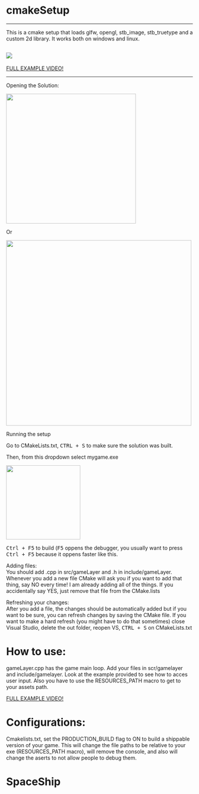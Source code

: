 # cmakeSetup

---

This is a cmake setup that loads glfw, opengl, stb_image, stb_truetype and a custom 2d library. It works both on windows and linux.

![](https://github.com/meemknight/photos/blob/master/cmakeSetup1.png)
---

  [FULL EXAMPLE VIDEO!](https://www.youtube.com/watch?v=zJoXMfCI9LM)

---

<p>Opening the Solution:</p> 

<img src="https://raw.githubusercontent.com/meemknight/photos/master/llge1.gif" width="350">

Or

<img src="https://raw.githubusercontent.com/meemknight/photos/master/llge2.gif" width="500">

Running the setup

Go to CMakeLists.txt, <kbd>CTRL + S</kbd> to make sure the solution was built.

Then, from this dropdown select mygame.exe

<img src="https://raw.githubusercontent.com/meemknight/photos/master/llge3.gif" width="200">

<kbd>Ctrl + F5</kbd> to build (<kbd>F5</kbd> oppens the debugger, you usually want to press <kbd>Ctrl + F5</kbd> because it oppens faster like this.

<p>Adding files:<br>
You should add .cpp in src/gameLayer and .h in include/gameLayer. Whenever you add a new file CMake will ask you if you want to add that thing, say NO every time! I am already adding all of the things.
If you accidentally say YES, just remove that file from the CMake.lists
</p>

<p>Refreshing your changes:<br>
After you add a file, the changes should be automatically added but if you want to be sure, you can refresh changes by saving the CMake file. If you want to make a hard refresh (you might have to do that sometimes) close Visual Studio, delete the out folder, reopen VS, <kbd>CTRL + S</kbd> on CMakeLists.txt</p>


# How to use:

  gameLayer.cpp has the game main loop. Add your files in scr/gamelayer and include/gamelayer.
  Look at the example provided to see how to acces user input.
  Also you have to use the RESOURCES_PATH macro to get to your assets path.

  [FULL EXAMPLE VIDEO!](https://www.youtube.com/watch?v=zJoXMfCI9LM)
  
# Configurations:


  Cmakelists.txt, set the PRODUCTION_BUILD flag to ON to build a shippable version of your game. This will change the file paths to be relative to your exe (RESOURCES_PATH macro), will remove the console, and also will change the aserts to not allow people to debug them.
# SpaceShip
